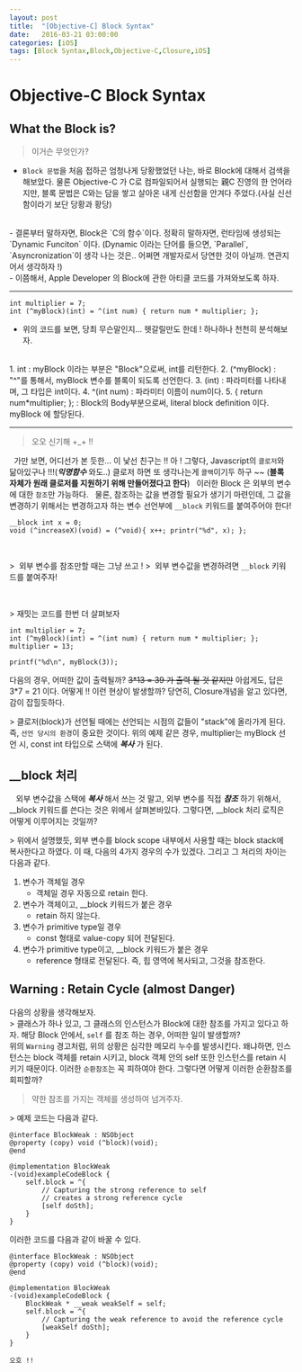 ```yaml
---
layout: post
title:  "[Objective-C] Block Syntax"
date:   2016-03-21 03:00:00
categories: [iOS]
tags: [Block Syntax,Block,Objective-C,Closure,iOS]
---
```


# Objective-C Block Syntax

## What the Block is?

> 이거슨 무엇인가?

- `Block 문법`을 처음 접하곤 엄청나게 당황했었던 나는, 바로 Block에 대해서 검색을 해보았다. 물론 Objective-C 가 C로 컴파일되어서 실행되는 親C 진영의 한 언어라지만, 블록 문법은 C와는 담을 쌓고 살아온 내게 신선함을 안겨다 주었다.(사실 신선함이라기 보단 당황과 황당)
<br/>
- 결론부터 말하자면, Block은 `C의 함수`이다. 정확히 말하자면, 런타임에 생성되는 `Dynamic Funciton` 이다. 
 (Dynamic 이라는 단어를 들으면, `Parallel`, `Asyncronization`이 생각 나는 것은.. 어쩌면 개발자로서 당연한 것이 아닐까. 연관지어서 생각하자 !)
<br/>
- 이쯤해서, Apple Developer 의 Block에 관한 아티클 코드를 가져와보도록 하자.

---

```
int multiplier = 7;
int (^myBlock)(int) = ^(int num) { return num * multiplier; };
```
- 위의 코드를 보면, 당최 무슨말인지... 헷갈릴만도 한데 ! 하나하나 천천히 분석해보자.
<br/>
1. int : myBlock 이라는 부분은 "Block"으로써, int를 리턴한다.
2. (^myBlock) : "^"를 통해서, myBlock 변수를 블록이 되도록 선언한다.
3. (int) : 파라미터를 나타내며, 그 타입은 int이다.
4. ^(int num) : 파라미터 이름이 num이다.
5. { return num*multiplier; }; : Block의 Body부분으로써, literal block definition 이다. myBlock 에 할당된다.

---

> 오오 신기해 +_+ !!

&nbsp;&nbsp;가만 보면, 어디선가 본 듯한... 이 낯선 친구는 !! 아 ! 그렇다, Javascript의 `클로저`와 닮아있구나 !!!(***익명함수*** 와도..) 클로저 하면 또 생각나는게 `콜백`이기두 하구 ~~
(<strong>블록 자체가 원래 클로저를 지원하기 위해 만들어졌다고 한다</strong>)
&nbsp;&nbsp;이러한 Block 은 외부의 변수에 대한 `참조`만 가능하다.
&nbsp;&nbsp;물론, 참조하는 값을 변경할 필요가 생기기 마련인데, 그 값을 변경하기 위해서는 변경하고자 하는 변수 선언부에 `__block` 키워드를 붙여주어야 한다!

```
__block int x = 0;
void (^increaseX)(void) = (^void){ x++; printr("%d", x); };
```

<br/>

\>&nbsp;&nbsp;외부 변수를 참조만할 때는 그냥 쓰고 !
\>&nbsp;&nbsp;외부 변수값을 변경하려면 `__block` 키워드를 붙여주자!

<br/>

\> 재밋는 코드를 한번 더 살펴보자

```
int multiplier = 7;
int (^myBlock)(int) = ^(int num) { return num * multiplier; };
multiplier = 13;
 
printf("%d\n", myBlock(3));
```

다음의 경우, 어떠한 값이 출력될까?
~~3*13 = 39 가 출력 될 것 같지만~~ 아쉽게도, 답은 3\*7 = 21 이다.
어떻게 !! 이런 현상이 발생할까?
당연히, Closure개념을 알고 있다면, 감이 잡힐듯하다.

\> 클로저(block)가 선언될 때에는 선언되는 시점의 값들이 "stack"에 올라가게 된다. 즉, `선언 당시의 환경`이 중요한 것이다. 위의 예제 같은 경우, multiplier는 myBlock 선언 시, const int 타입으로 스택에 ***복사*** 가 된다.

## __block 처리

&nbsp;&nbsp; 외부 변수값을 스택에 ***복사*** 해서 쓰는 것 말고, 외부 변수를 직접 ***참조*** 하기 위해서, __block 키워드를 쓴다는 것은 위에서 살펴본바있다. 그렇다면, __block 처리 로직은 어떻게 이루어지는 것일까?

\> 위에서 설명했듯, 외부 변수를 block scope 내부에서 사용할 때는 block stack에 복사한다고 하였다. 이 때, 다음의 4가지 경우의 수가 있겠다. 그리고 그 처리의 차이는 다음과 같다.
1. 변수가 객체일 경우
	- 객체일 경우 자동으로 retain 한다. 
2. 변수가 객체이고, __block 키워드가 붙은 경우
	- retain 하지 않는다.
3. 변수가 primitive type일 경우
	- const 형태로 value-copy 되어 전달된다.
4. 변수가 primitive type이고, __block 키워드가 붙은 경우
	- reference 형태로 전달된다. 즉, 힙 영역에 복사되고, 그것을 참조한다.
	
## Warning : Retain Cycle (almost Danger)

다음의 상황을 생각해보자.
<br/>
\> 클래스가 하나 있고, 그 클래스의 인스턴스가  Block에 대한 참조를 가지고 있다고 하자. 해당 Block 안에서, `self` 를 참조 하는 경우, 어떠한 일이 발생할까?
<br/>
위의 `Warning` 경고처럼, 위의 상황은 심각한 메모리 누수를 발생시킨다. 왜냐하면, 인스턴스는 block 객체를 retain 시키고, block 객체 안의 self 또한 인스턴스를 retain 시키기 때문이다. 이러한 `순환참조`는 꼭 피하여야 한다. 그렇다면 어떻게 이러한 순환참조를 회피할까?

> 약한 참조를 가지는 객체를 생성하여 넘겨주자.

\> 예제 코드는 다음과 같다.

```
@interface BlockWeak : NSObject
@property (copy) void (^block)(void);
@end

@implementation BlockWeak
-(void)exampleCodeBlock {
	self.block = ^{
    	// Capturing the strong reference to self
        // creates a strong reference cycle
    	[self doSth];	       
    }
}
```

이러한 코드를 다음과 같이 바꿀 수 있다.

```
@interface BlockWeak : NSObject
@property (copy) void (^block)(void);
@end

@implementation BlockWeak
-(void)exampleCodeBlock {
	BlockWeak * __weak weakSelf = self;
	self.block = ^{
    	// Capturing the weak reference to avoid the reference cycle
    	[weakSelf doSth];
    }
}
```

`오호 !!`